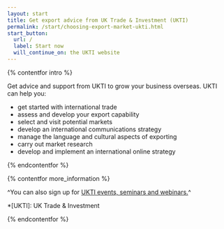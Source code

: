 ```yaml
---
layout: start
title: Get export advice from UK Trade & Investment (UKTI)
permalink: /start/choosing-export-market-ukti.html
start_button:
  url: /
  label: Start now
  will_continue_on: the UKTI website
---
```

{% contentfor intro %}

Get advice and support from UKTI to grow your business overseas. UKTI can help you:

- get started with international trade
- assess and develop your export capability 
- select and visit potential markets
- develop an international communications strategy
- manage the language and cultural aspects of exporting
- carry out market research 
- develop and implement an international online strategy

{% endcontentfor %}

{% contentfor more_information %}

^You can also sign up for [UKTI events, seminars and webinars.](https://www.events.ukti.gov.uk)^

*[UKTI]: UK Trade & Investment

{% endcontentfor %}




